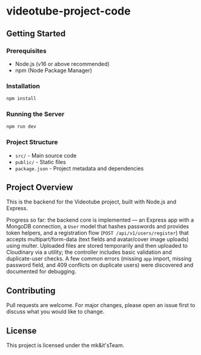 

# videotube-project-code


## Getting Started

### Prerequisites

- Node.js (v16 or above recommended)
- npm (Node Package Manager)

### Installation

```sh
npm install
```

### Running the Server

```sh
npm run dev
```

### Project Structure

- `src/` - Main source code
- `public/` - Static files
- `package.json` - Project metadata and dependencies


## Project Overview

This is the backend for the Videotube project, built with Node.js and Express.

Progress so far: the backend core is implemented — an Express app with a MongoDB connection, a `User` model that hashes passwords and provides token helpers, and a registration flow (`POST /api/v1/users/register`) that accepts multipart/form-data (text fields and avatar/cover image uploads) using multer. Uploaded files are stored temporarily and then uploaded to Cloudinary via a utility; the controller includes basic validation and duplicate-user checks. A few common errors (missing `app` import, missing password field, and 409 conflicts on duplicate users) were discovered and documented for debugging.


## Contributing

Pull requests are welcome. For major changes, please open an issue first to discuss what you would like to change.

## License

This project is licensed under the mk&it'sTeam.
